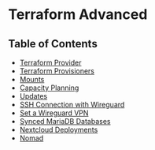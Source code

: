 <h1> Terraform Advanced </h1>

<h2> Table of Contents </h2>

- [Terraform Provider](./terraform_provider.html)
- [Terraform Provisioners](./terraform_provisioners.html)
- [Mounts](./terraform_mounts.html)
- [Capacity Planning](./terraform_capacity_planning.html)
- [Updates](./terraform_updates.html)
- [SSH Connection with Wireguard](./terraform_wireguard_ssh.md)
- [Set a Wireguard VPN](./terraform_wireguard_vpn.md)
- [Synced MariaDB Databases](./terraform_mariadb_synced_databases.md)
- [Nextcloud Deployments](./terraform_nextcloud_toc.md)
- [Nomad](./terraform_nomad.md)